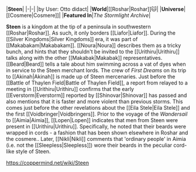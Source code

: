 |**Steen**|
|-|-|
|by User: Otto didact|
|**World**|[[Roshar\|Roshar]]🐱︎|
|**Universe**|[[Cosmere\|Cosmere]]|
|**Featured In**|*The Stormlight Archive*|

**Steen** is a kingdom at the tip of a peninsula in southwestern [[Roshar\|Roshar]]. As such, it only borders [[Liafor\|Liafor]].
During the [[Silver Kingdoms\|Silver Kingdoms]] era, it was part of [[Makabakam\|Makabakam]]. [[Noura\|Noura]] describes them as a tricky bunch, and hints that they shouldn't be invited to the [[Urithiru\|Urithiru]] talks along with the other [[Makabak\|Makabak]] representatives.
[[Beard\|Beard]] tells a tale about him swimming across a vat of dyes when in service to the Steen merchant lords. The crew of *First Dreams* on its trip to [[Akinah\|Akinah]] is made up of Steen mercenaries.
Just before the [[Battle of Thaylen Field\|Battle of Thaylen Field]], a report from  relayed to a meeting in [[Urithiru\|Urithiru]] confirms that the early [[Everstorm\|Everstorm]] reported by [[Shinovar\|Shinovar]] has passed and also mentions that it is faster and more violent than previous storms. This comes just before the other revelations about the [[Eila Stele\|Eila Stele]] and the first [[Voidbringer\|Voidbringers]].
Prior to the voyage of the *Wandersail* to [[Aimia\|Aimia]], [[Lopen\|Lopen]] indicates that men from Steen were present in [[Urithiru\|Urithiru]]. Specifically, he noted that their beards were wrapped in cords - a fashion that has been shown elsewhere in Roshar and the cosmere.. Later, [[Nikli\|Nikli]] comments that 'ordinary people' in Aimia (i.e. not the [[Sleepless\|Sleepless]]) wore their beards in the peculiar cord-like style of Steen.



https://coppermind.net/wiki/Steen